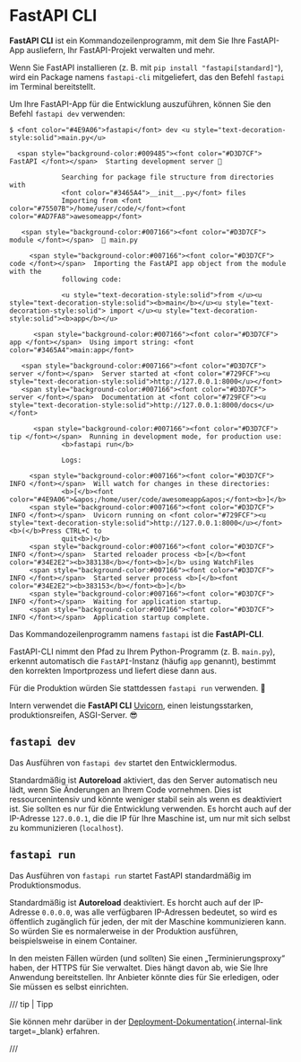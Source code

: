 # FastAPI CLI

**FastAPI CLI** ist ein Kommandozeilenprogramm, mit dem Sie Ihre FastAPI-App ausliefern, Ihr FastAPI-Projekt verwalten und mehr.

Wenn Sie FastAPI installieren (z. B. mit `pip install "fastapi[standard]"`), wird ein Package namens `fastapi-cli` mitgeliefert, das den Befehl `fastapi` im Terminal bereitstellt.

Um Ihre FastAPI-App für die Entwicklung auszuführen, können Sie den Befehl `fastapi dev` verwenden:

<div class="termy">

```console
$ <font color="#4E9A06">fastapi</font> dev <u style="text-decoration-style:solid">main.py</u>

  <span style="background-color:#009485"><font color="#D3D7CF"> FastAPI </font></span>  Starting development server 🚀

             Searching for package file structure from directories with
             <font color="#3465A4">__init__.py</font> files
             Importing from <font color="#75507B">/home/user/code/</font><font color="#AD7FA8">awesomeapp</font>

   <span style="background-color:#007166"><font color="#D3D7CF"> module </font></span>  🐍 main.py

     <span style="background-color:#007166"><font color="#D3D7CF"> code </font></span>  Importing the FastAPI app object from the module with the
             following code:

             <u style="text-decoration-style:solid">from </u><u style="text-decoration-style:solid"><b>main</b></u><u style="text-decoration-style:solid"> import </u><u style="text-decoration-style:solid"><b>app</b></u>

      <span style="background-color:#007166"><font color="#D3D7CF"> app </font></span>  Using import string: <font color="#3465A4">main:app</font>

   <span style="background-color:#007166"><font color="#D3D7CF"> server </font></span>  Server started at <font color="#729FCF"><u style="text-decoration-style:solid">http://127.0.0.1:8000</u></font>
   <span style="background-color:#007166"><font color="#D3D7CF"> server </font></span>  Documentation at <font color="#729FCF"><u style="text-decoration-style:solid">http://127.0.0.1:8000/docs</u></font>

      <span style="background-color:#007166"><font color="#D3D7CF"> tip </font></span>  Running in development mode, for production use:
             <b>fastapi run</b>

             Logs:

     <span style="background-color:#007166"><font color="#D3D7CF"> INFO </font></span>  Will watch for changes in these directories:
             <b>[</b><font color="#4E9A06">&apos;/home/user/code/awesomeapp&apos;</font><b>]</b>
     <span style="background-color:#007166"><font color="#D3D7CF"> INFO </font></span>  Uvicorn running on <font color="#729FCF"><u style="text-decoration-style:solid">http://127.0.0.1:8000</u></font> <b>(</b>Press CTRL+C to
             quit<b>)</b>
     <span style="background-color:#007166"><font color="#D3D7CF"> INFO </font></span>  Started reloader process <b>[</b><font color="#34E2E2"><b>383138</b></font><b>]</b> using WatchFiles
     <span style="background-color:#007166"><font color="#D3D7CF"> INFO </font></span>  Started server process <b>[</b><font color="#34E2E2"><b>383153</b></font><b>]</b>
     <span style="background-color:#007166"><font color="#D3D7CF"> INFO </font></span>  Waiting for application startup.
     <span style="background-color:#007166"><font color="#D3D7CF"> INFO </font></span>  Application startup complete.
```

</div>

Das Kommandozeilenprogramm namens `fastapi` ist die **FastAPI-CLI**.

FastAPI-CLI nimmt den Pfad zu Ihrem Python-Programm (z. B. `main.py`), erkennt automatisch die `FastAPI`-Instanz (häufig `app` genannt), bestimmt den korrekten Importprozess und liefert diese dann aus.

Für die Produktion würden Sie stattdessen `fastapi run` verwenden. 🚀

Intern verwendet die **FastAPI CLI** <a href="https://www.uvicorn.org" class="external-link" target="_blank">Uvicorn</a>, einen leistungsstarken, produktionsreifen, ASGI-Server. 😎

## `fastapi dev`

Das Ausführen von `fastapi dev` startet den Entwicklermodus.

Standardmäßig ist **Autoreload** aktiviert, das den Server automatisch neu lädt, wenn Sie Änderungen an Ihrem Code vornehmen. Dies ist ressourcenintensiv und könnte weniger stabil sein als wenn es deaktiviert ist. Sie sollten es nur für die Entwicklung verwenden. Es horcht auch auf der IP-Adresse `127.0.0.1`, die die IP für Ihre Maschine ist, um nur mit sich selbst zu kommunizieren (`localhost`).

## `fastapi run`

Das Ausführen von `fastapi run` startet FastAPI standardmäßig im Produktionsmodus.

Standardmäßig ist **Autoreload** deaktiviert. Es horcht auch auf der IP-Adresse `0.0.0.0`, was alle verfügbaren IP-Adressen bedeutet, so wird es öffentlich zugänglich für jeden, der mit der Maschine kommunizieren kann. So würden Sie es normalerweise in der Produktion ausführen, beispielsweise in einem Container.

In den meisten Fällen würden (und sollten) Sie einen „Terminierungsproxy“ haben, der HTTPS für Sie verwaltet. Dies hängt davon ab, wie Sie Ihre Anwendung bereitstellen. Ihr Anbieter könnte dies für Sie erledigen, oder Sie müssen es selbst einrichten.

/// tip | Tipp

Sie können mehr darüber in der [Deployment-Dokumentation](deployment/index.md){.internal-link target=_blank} erfahren.

///
